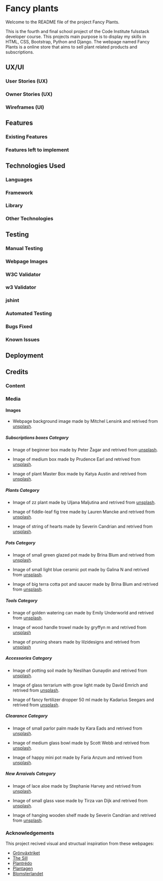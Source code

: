 # Fancy plants
Welcome to the README file of the project Fancy Plants.

This is the fourth and final school project of the Code Institute 
fulsstack developer course. This projects main purpose is to display my
skills in HTML, CSS, Bootstrap, Python and Django. The webpage named
Fancy Plants is a online store that aims to sell plant related products
and subscriptions.


## UX/UI

### User Stories (UX)

### Owner Stories (UX)

### Wireframes (UI)


## Features

### Existing Features

### Features left to implement


## Technologies Used

### Languages

### Framework

### Library

### Other Technologies


## Testing

### Manual Testing

### Webpage Images

### W3C Validator

### w3 Validator

### jshint

### Automated Testing

### Bugs Fixed

### Known Issues


## Deployment

### 


## Credits

### Content

### Media

#### Images

- Webpage background image made by Mitchel Lensink and retrived from [unsplash](https://unsplash.com/photos/DFIl2Kw6ulw).


##### Subscriptions boxes Category
- Image of beginner box made by Peter Žagar and retrived from [unsplash](https://unsplash.com/photos/bLgWa9b0ioY).

- Image of medium box made by Prudence Earl and retrived from [unsplash](https://unsplash.com/photos/NwBx723XaHw).

- Image of plant Master Box made by Katya Austin and retrived from [unsplash](https://unsplash.com/photos/4Vg6ez9jaec).

##### Plants Category
- Image of zz plant made by Uljana Maljutina and retrived from [unsplash](https://unsplash.com/photos/7QyOFJoungI).

- Image of fiddle-leaf fig tree made by Lauren Mancke and retrived from [unsplash](https://unsplash.com/photos/DpphPG9ENsI).

- Image of string of hearts made by Severin Candrian and retrived from [unsplash](https://unsplash.com/photos/xGpYDi-0348).

##### Pots Category
- Image of small green glazed pot made by Brina Blum and retrived from [unsplash](https://unsplash.com/photos/2RyuA0imp5k).

- Image of small light blue ceramic pot made by Galina N and retrived from [unsplash](https://unsplash.com/photos/miziNqvJx5M).

- Image of big terra cotta pot and saucer made by Brina Blum and retrived from [unsplash](https://unsplash.com/photos/ArCgAeF5_Wk).

##### Tools Category
- Image of golden watering can made by Emily Underworld and retrived from [unsplash](https://unsplash.com/photos/AmI0d5QoaEg).

- Image of wood handle trowel made by gryffyn m and retrived from [unsplash](https://unsplash.com/photos/JR7IPWMMXcc)

- Image of pruning shears made by lilzidesigns and retrived from [unsplash](https://unsplash.com/photos/RjTJBhtjHSY)

##### Accessories Category
- Image of potting soil made by Neslihan Gunaydin and retrived from [unsplash](https://unsplash.com/photos/BduDcrySLKM).

- Image of glass terrarium with grow light made by David Emrich and retrived from [unsplash](https://unsplash.com/photos/Xlzx6sEoenQ).

- Image of fancy fertilizer dropper 50 ml made by Kadarius Seegars and retrived from [unsplash](https://unsplash.com/photos/CjP0nkn6O88).

##### Clearance Category
- Image of small parlor palm made by Kara Eads and retrived from [unsplash](https://unsplash.com/photos/olvdBsHT1bA).

- Image of medium glass bowl made by Scott Webb and retrived from [unsplash](https://unsplash.com/photos/6zDgwG-2520).

- Image of happy mini pot made by Faria Anzum and retrived from [unsplash](https://unsplash.com/photos/ONK9IlKizS4).

##### New Arraivals Category
- Image of lace aloe made by Stephanie Harvey and retrived from [unsplash](https://unsplash.com/photos/T0inbt7nRME).

- Image of small glass vase made by Tirza van Dijk and retrived from [unsplash](https://unsplash.com/photos/cNGUw-CEsp0).

- Image of hanging wooden shelf made by Severin Candrian and retrived from [unsplash](https://unsplash.com/photos/edRZ0zEBq4I).


### Acknowledgements 
This project recived visual and structual inspiration from these webpages:

- [Grönväxtriket](https://gronvaxtriket.se/)
- [The Sill](https://www.thesill.com/)
- [Plantrédo](https://www.plantredo.com/)
- [Plantagen](https://www.plantagen.se/)
- [Blomsterlandet](https://www.blomsterlandet.se/vaxter/)